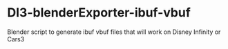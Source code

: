 # DI3-blenderExporter-ibuf-vbuf
Blender script to generate ibuf vbuf files that will work on Disney Infinity or Cars3
